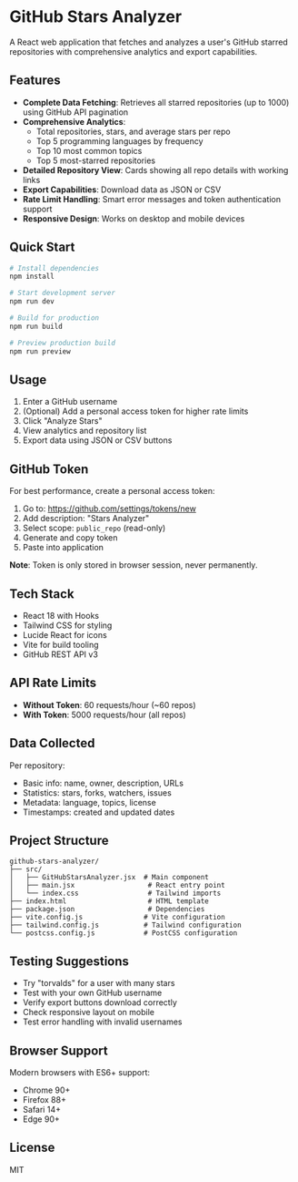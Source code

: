 # GitHub Stars Analyzer

A React web application that fetches and analyzes a user's GitHub starred repositories with comprehensive analytics and export capabilities.

## Features

- **Complete Data Fetching**: Retrieves all starred repositories (up to 1000) using GitHub API pagination
- **Comprehensive Analytics**:
  - Total repositories, stars, and average stars per repo
  - Top 5 programming languages by frequency
  - Top 10 most common topics
  - Top 5 most-starred repositories
- **Detailed Repository View**: Cards showing all repo details with working links
- **Export Capabilities**: Download data as JSON or CSV
- **Rate Limit Handling**: Smart error messages and token authentication support
- **Responsive Design**: Works on desktop and mobile devices

## Quick Start

```bash
# Install dependencies
npm install

# Start development server
npm run dev

# Build for production
npm run build

# Preview production build
npm run preview
```

## Usage

1. Enter a GitHub username
2. (Optional) Add a personal access token for higher rate limits
3. Click "Analyze Stars"
4. View analytics and repository list
5. Export data using JSON or CSV buttons

## GitHub Token

For best performance, create a personal access token:
1. Go to: https://github.com/settings/tokens/new
2. Add description: "Stars Analyzer"
3. Select scope: `public_repo` (read-only)
4. Generate and copy token
5. Paste into application

**Note**: Token is only stored in browser session, never permanently.

## Tech Stack

- React 18 with Hooks
- Tailwind CSS for styling
- Lucide React for icons
- Vite for build tooling
- GitHub REST API v3

## API Rate Limits

- **Without Token**: 60 requests/hour (~60 repos)
- **With Token**: 5000 requests/hour (all repos)

## Data Collected

Per repository:
- Basic info: name, owner, description, URLs
- Statistics: stars, forks, watchers, issues
- Metadata: language, topics, license
- Timestamps: created and updated dates

## Project Structure

```
github-stars-analyzer/
├── src/
│   ├── GitHubStarsAnalyzer.jsx  # Main component
│   ├── main.jsx                  # React entry point
│   └── index.css                 # Tailwind imports
├── index.html                    # HTML template
├── package.json                  # Dependencies
├── vite.config.js               # Vite configuration
├── tailwind.config.js           # Tailwind configuration
└── postcss.config.js            # PostCSS configuration
```

## Testing Suggestions

- Try "torvalds" for a user with many stars
- Test with your own GitHub username
- Verify export buttons download correctly
- Check responsive layout on mobile
- Test error handling with invalid usernames

## Browser Support

Modern browsers with ES6+ support:
- Chrome 90+
- Firefox 88+
- Safari 14+
- Edge 90+

## License

MIT